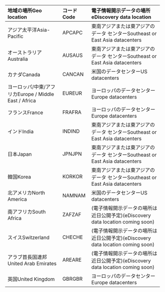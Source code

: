 
|<span data-ttu-id="52122-101">**地域の場所**</span><span class="sxs-lookup"><span data-stu-id="52122-101">**Geo location**</span></span>             |<span data-ttu-id="52122-102">**コード**</span><span class="sxs-lookup"><span data-stu-id="52122-102">**Code**</span></span>|<span data-ttu-id="52122-103">**電子情報開示データの場所**</span><span class="sxs-lookup"><span data-stu-id="52122-103">**eDiscovery data location**</span></span>      |
|:----------------------------|:-------|:---------------------------------|
|<span data-ttu-id="52122-104">アジア太平洋</span><span class="sxs-lookup"><span data-stu-id="52122-104">Asia-Pacific</span></span>                 |<span data-ttu-id="52122-105">APC</span><span class="sxs-lookup"><span data-stu-id="52122-105">APC</span></span>     |<span data-ttu-id="52122-106">東南アジアまたは東アジアのデータ センター</span><span class="sxs-lookup"><span data-stu-id="52122-106">Southeast or East Asia datacenters</span></span>|
|<span data-ttu-id="52122-107">オーストラリア</span><span class="sxs-lookup"><span data-stu-id="52122-107">Australia</span></span>                    |<span data-ttu-id="52122-108">AUS</span><span class="sxs-lookup"><span data-stu-id="52122-108">AUS</span></span>     |<span data-ttu-id="52122-109">東南アジアまたは東アジアのデータ センター</span><span class="sxs-lookup"><span data-stu-id="52122-109">Southeast or East Asia datacenters</span></span>|
|<span data-ttu-id="52122-110">カナダ</span><span class="sxs-lookup"><span data-stu-id="52122-110">Canada</span></span>                       |<span data-ttu-id="52122-111">CAN</span><span class="sxs-lookup"><span data-stu-id="52122-111">CAN</span></span>     |<span data-ttu-id="52122-112">米国のデータセンター</span><span class="sxs-lookup"><span data-stu-id="52122-112">US datacenters</span></span>                    |
|<span data-ttu-id="52122-113">ヨーロッパ/中東/アフリカ</span><span class="sxs-lookup"><span data-stu-id="52122-113">Europe / Middle East / Africa</span></span>|<span data-ttu-id="52122-114">EUR</span><span class="sxs-lookup"><span data-stu-id="52122-114">EUR</span></span>     |<span data-ttu-id="52122-115">ヨーロッパのデータセンター</span><span class="sxs-lookup"><span data-stu-id="52122-115">Europe datacenters</span></span>                |
|<span data-ttu-id="52122-116">フランス</span><span class="sxs-lookup"><span data-stu-id="52122-116">France</span></span>                       |<span data-ttu-id="52122-117">FRA</span><span class="sxs-lookup"><span data-stu-id="52122-117">FRA</span></span>     |<span data-ttu-id="52122-118">ヨーロッパのデータセンター</span><span class="sxs-lookup"><span data-stu-id="52122-118">Europe datacenters</span></span>                |
|<span data-ttu-id="52122-119">インド</span><span class="sxs-lookup"><span data-stu-id="52122-119">India</span></span>                        |<span data-ttu-id="52122-120">IND</span><span class="sxs-lookup"><span data-stu-id="52122-120">IND</span></span>     |<span data-ttu-id="52122-121">東南アジアまたは東アジアのデータ センター</span><span class="sxs-lookup"><span data-stu-id="52122-121">Southeast or East Asia datacenters</span></span>|
|<span data-ttu-id="52122-122">日本</span><span class="sxs-lookup"><span data-stu-id="52122-122">Japan</span></span>                        |<span data-ttu-id="52122-123">JPN</span><span class="sxs-lookup"><span data-stu-id="52122-123">JPN</span></span>     |<span data-ttu-id="52122-124">東南アジアまたは東アジアのデータ センター</span><span class="sxs-lookup"><span data-stu-id="52122-124">Southeast or East Asia datacenters</span></span>|
|<span data-ttu-id="52122-125">韓国</span><span class="sxs-lookup"><span data-stu-id="52122-125">Korea</span></span>                        |<span data-ttu-id="52122-126">KOR</span><span class="sxs-lookup"><span data-stu-id="52122-126">KOR</span></span>     |<span data-ttu-id="52122-127">東南アジアまたは東アジアのデータ センター</span><span class="sxs-lookup"><span data-stu-id="52122-127">Southeast or East Asia datacenters</span></span>|
|<span data-ttu-id="52122-128">北アメリカ</span><span class="sxs-lookup"><span data-stu-id="52122-128">North America</span></span>                |<span data-ttu-id="52122-129">NAM</span><span class="sxs-lookup"><span data-stu-id="52122-129">NAM</span></span>     |<span data-ttu-id="52122-130">米国のデータセンター</span><span class="sxs-lookup"><span data-stu-id="52122-130">US datacenters</span></span>                    |
|<span data-ttu-id="52122-131">南アフリカ</span><span class="sxs-lookup"><span data-stu-id="52122-131">South Africa</span></span>                 |<span data-ttu-id="52122-132">ZAF</span><span class="sxs-lookup"><span data-stu-id="52122-132">ZAF</span></span>     |<span data-ttu-id="52122-133">(電子情報開示データの場所は近日公開予定)</span><span class="sxs-lookup"><span data-stu-id="52122-133">(eDiscovery data location coming soon)</span></span>|
|<span data-ttu-id="52122-134">スイス</span><span class="sxs-lookup"><span data-stu-id="52122-134">Switzerland</span></span>                  |<span data-ttu-id="52122-135">CHE</span><span class="sxs-lookup"><span data-stu-id="52122-135">CHE</span></span>     |<span data-ttu-id="52122-136">(電子情報開示データの場所は近日公開予定)</span><span class="sxs-lookup"><span data-stu-id="52122-136">(eDiscovery data location coming soon)</span></span>|
|<span data-ttu-id="52122-137">アラブ首長国連邦</span><span class="sxs-lookup"><span data-stu-id="52122-137">United Arab Emirates</span></span>         |<span data-ttu-id="52122-138">ARE</span><span class="sxs-lookup"><span data-stu-id="52122-138">ARE</span></span>     |<span data-ttu-id="52122-139">(電子情報開示データの場所は近日公開予定)</span><span class="sxs-lookup"><span data-stu-id="52122-139">(eDiscovery data location coming soon)</span></span>|
|<span data-ttu-id="52122-140">英国</span><span class="sxs-lookup"><span data-stu-id="52122-140">United Kingdom</span></span>               |<span data-ttu-id="52122-141">GBR</span><span class="sxs-lookup"><span data-stu-id="52122-141">GBR</span></span>     |<span data-ttu-id="52122-142">ヨーロッパのデータセンター</span><span class="sxs-lookup"><span data-stu-id="52122-142">Europe datacenters</span></span>                |
